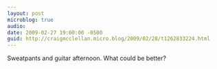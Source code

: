 ```yaml
---
layout: post
microblog: true
audio: 
date: 2009-02-27 19:00:00 -0500
guid: http://craigmcclellan.micro.blog/2009/02/28/t1262833224.html
---
```

Sweatpants and guitar afternoon.  What could be better?
